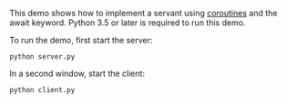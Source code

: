 This demo shows how to implement a servant using [coroutines][1] and the
await keyword. Python 3.5 or later is required to run this demo.

To run the demo, first start the server:

```
python server.py
```

In a second window, start the client:

```
python client.py
```

[1]: https://doc.zeroc.com/display/Ice37/Asynchronous+Method+Dispatch+%28AMD%29+in+Python
